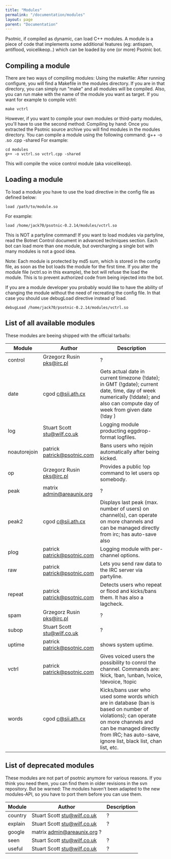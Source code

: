 ```yaml
---
title: "Modules"
permalink: "/documentation/modules"
layout: page
parent: "Documentation"
---
```

Psotnic, if compiled as dynamic, can load C++ modules. A module is a piece of code that implements some additional features (eg: antispam, antiflood, voicelikeop..) which can be loaded by one (or more) Psotnic bot.

## Compiling a module
There are two ways of compiling modules: Using the makefile: After running configure, you will find a Makefile in the modules directory. If you are in that directory, you can simply run "make" and all modules will be compiled. Also, you can run make with the name of the module you want as target. If you want for example to compile vctrl:

```
make vctrl
```

However, if you want to compile your own modules or third-party modules, you'll have to use the second method: Compiling by hand: Once you extracted the Psotnic source archive you will find modules in the modules directory. You can compile a module using the following command: g++ -o <modulename>.so <modulename>.cpp -shared For example:

```
cd modules
g++ -o vctrl.so vctrl.cpp -shared
```

This will compile the voice control module (aka voicelikeop).

## Loading a module
To load a module you have to use the load directive in the config file as defined below:

```
load /path/to/module.so
```

For example:
```
load /home/jack70/psotnic-0.2.14/modules/vctrl.so
```

This is NOT a partyline command! If you want to load modules via partyline, read the Botnet Control document in advanced techniques section. Each bot can load more than one module, but overcharging a single bot with many modules is not a good idea.

Note: Each module is protected by md5 sum, which is stored in the config file, as soon as the bot loads the module for the first time. If you alter the module file (vctrl.so in this example), the bot will refuse the load the module. This is to prevent authorized code from being injected into the bot.

If you are a module developer you probably would like to have the ability of changing the module without the need of recreating the config file. In that case you should use debugLoad directive instead of load.

```
debugLoad /home/jack70/psotnic-0.2.14/modules/vctrl.so
```

## List of all available modules
These modules are beeing shipped with the official tarballs:
<br>

|Module|Author|Description|
|------|------|-----------|
|control|	Grzegorz Rusin <pks@irc.pl>|	?|
|date|	cgod <c@sii.ath.cx>|	Gets actual date in current timezone (!date); in GMT (!gdate); current date, time, day of week numerically (!ddate); and also can compute day of week from given date (!day <yyy-mm-dd>)
|log|	Stuart Scott <stu@wilf.co.uk>|	Logging module producting eggdrop-format logfiles.|
|noautorejoin|	patrick <patrick@psotnic.com>|	Bans users who rejoin automatically after being kicked.|
|op|	Grzegorz Rusin <pks@irc.pl>|	Provides a public !op command to let users op somebody.|
|peak|	matrix <admin@areaunix.org>|	?|
|peak2|	cgod <c@sii.ath.cx>	|Displays last peak (max. number of users) on channel(s), can operate on more channels and can be managed directly from irc; has auto-save also|
|plog|	patrick <patrick@psotnic.com>|	Logging module with per-channel options.
|raw|	patrick <patrick@psotnic.com>|	Lets you send raw data to the IRC server via partyline.|
|repeat|	patrick <patrick@psotnic.com>|	Detects users who repeat or flood and kicks/bans them. It has also a lagcheck.|
|spam|	Grzegorz Rusin <pks@irc.pl>|	?|
|subop|	Stuart Scott <stu@wilf.co.uk>	|?|
|uptime|	patrick <patrick@psotnic.com>|	shows system uptime.|
|vctrl|	patrick <patrick@psotnic.com>|	Gives voiced users the possibility to conrol the channel. Commands are: !kick, !ban, !unban, !voice, !devoice, !topic|
|words|	cgod <c@sii.ath.cx> |	Kicks/bans user who used some words which are in database (ban is based on number of violations); can operate on more channels and can be managed directly from IRC; has auto-save, ignore list, black list, chan list, etc.

## List of deprecated modules
These modules are not part of psotnic anymore for various reasons. If you think you need them, you can find them in older revisions in the svn repository. But be warned: The modules haven't been adapted to the new modules-API, so you have to port them before you can use them.
<br>

|Module|Author|Description|
|------|------|-----------|
|country	|Stuart Scott <stu@wilf.co.uk>|	?|
|explain|	Stuart Scott <stu@wilf.co.uk>|	?|
|google|	matrix <admin@areaunix.org>	? |
|seen|	Stuart Scott <stu@wilf.co.uk>|	?|
|useful|	Stuart Scott <stu@wilf.co.uk>|	?|
